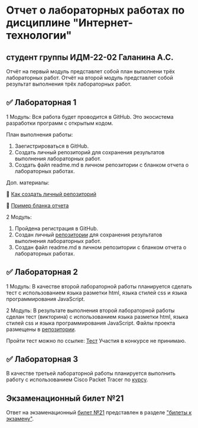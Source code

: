 
# Отчет о лабораторных работах по дисциплине "Интернет-технологии"
## студент группы ИДМ-22-02 Галанина А.С.

Отчёт на первый модуль представлет собой план выполнени трёх лабораторных работ.
Отчёт на второй модуль представлет собой результат выполнения трёх лабораторных работ.

## ✅ Лабораторная 1

1 Модуль:
Вся работа будет проводится в GitHub. Это экосистема разработки программ с открытым кодом.

План выполнения работы:
1. Заегистрироваться в GitHub.
2. Создать личный репозиторий для сохранения результатов выполнения лабораторных работ.
3. Создать файл readme.md в личном репозитории с бланком отчета о лабораторных работах.

Доп. материалы:

📍 [Как создать личный репозиторий](https://htmlacademy.ru/blog/git/github-as-hosting)

📍 [Пример бланка отчета](https://github.com/okoff/okoff.github.io/tree/master/oop/lab1)

2 Модуль:
1. Пройдена регистрация в GitHub.
2. Создан личный [репозитории](https://github.com/galaninaAS/labvictorin) для сохранения результатов выполнения лабораторных работ.
3. Создан файл readme.md в личном репозитории с бланком отчета о лабораторных работах.

## ✅ Лабораторная 2

1 Модуль:
В качестве второй лабораторной работы планируется сделать тест с использованием языка разметки html, языка стилей css и языка программирования JavaScript. 

2 Модуль:
В результате выполнения второй лабораторной работы сделан тест (викторина) с использованием языка разметки html, языка стилей css и языка программирования JavaScript. 
Файлы проекта размещены в [репозитории](https://github.com/galaninaAS/labvictorin).

Пройти тест можно по ссылке: [Тест](https://galaninaas.github.io/labvictorin/)
Участия в конкурсе не принимаю.

## ✅ Лабораторная 3

В качестве третьей лабораторной работы планируется выполнить работу с использованием Сisco Packet Tracer по [курсу](https://intuit.ru/studies/courses/3549/791/info).


## Экзаменационный билет №21
Ответ на экзаменационный [билет №21](https://github.com/stankin/inet-2022/wiki/exam21) представлен в разделе ["билеты к экзамену"](https://github.com/stankin/inet-2022/wiki/exams).
